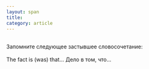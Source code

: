 ```yaml
---
layout: span
title: 
category: article
---
```

<span class="rules"><br>Запомните следующее застывшее словосочетание:<br><br>
The fact is (was) that... Дело в том, что...</span> <br><br>